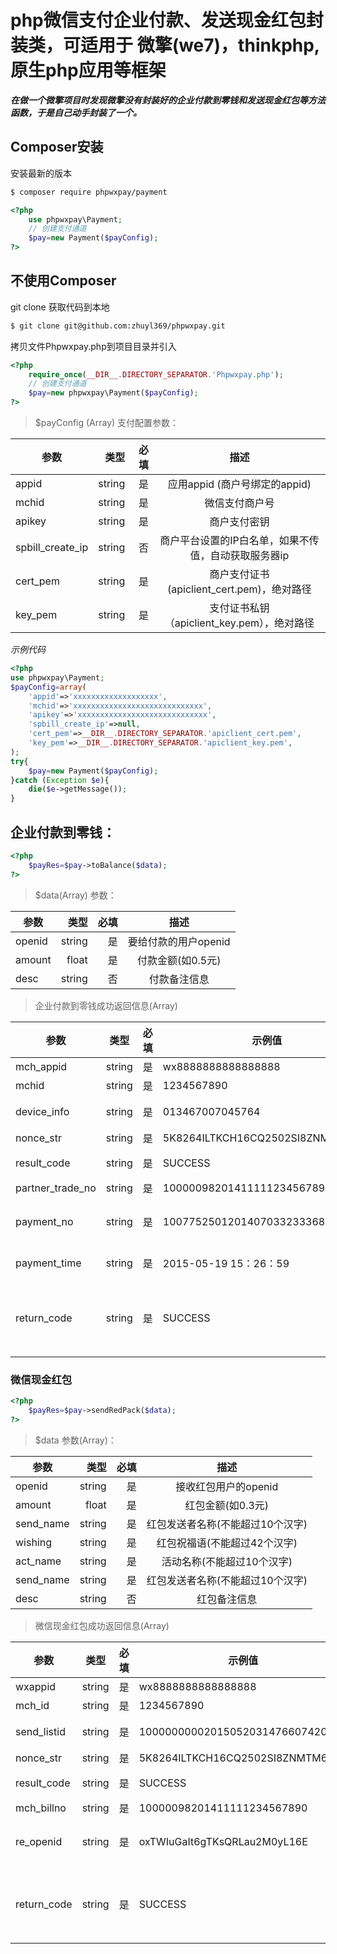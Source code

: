 # php微信支付企业付款、发送现金红包封装类，可适用于 微擎(we7)，thinkphp,原生php应用等框架


***在做一个微擎项目时发现微擎没有封装好的企业付款到零钱和发送现金红包等方法函数，于是自己动手封装了一个。***


## Composer安装
安装最新的版本
```bash
$ composer require phpwxpay/payment
```

```php
<?php
    use phpwxpay\Payment;
    // 创建支付通道
    $pay=new Payment($payConfig);
?>
```

## 不使用Composer
git clone 获取代码到本地
```bash
$ git clone git@github.com:zhuyl369/phpwxpay.git
```
拷贝文件Phpwxpay.php到项目目录并引入
```php
<?php
    require_once(__DIR__.DIRECTORY_SEPARATOR.'Phpwxpay.php');
    // 创建支付通道
    $pay=new phpwxpay\Payment($payConfig);
?>
```

> $payConfig (Array) 支付配置参数：

| 参数				| 类型	|必填	|  描述													|
| --------			| -----:|-----:	| :----:												|
|appid				|string	|是		|应用appid (商户号绑定的appid)							|
|mchid				|string	|是		|微信支付商户号											|
|apikey				|string	|是		|商户支付密钥											|
|spbill_create_ip	|string	|否		|商户平台设置的IP白名单，如果不传值，自动获取服务器ip	|
|cert_pem			|string	|是		|商户支付证书(apiclient_cert.pem)，绝对路径				|
|key_pem			|string	|是		|支付证书私钥（apiclient_key.pem），绝对路径			|
*示例代码*
```php
<?php
use phpwxpay\Payment;
$payConfig=array(
    'appid'=>'xxxxxxxxxxxxxxxxxxx',
    'mchid'=>'xxxxxxxxxxxxxxxxxxxxxxxxxxxxx',
    'apikey'=>'xxxxxxxxxxxxxxxxxxxxxxxxxxxxx',
    'spbill_create_ip'=>null,
    'cert_pem'=>__DIR__.DIRECTORY_SEPARATOR.'apiclient_cert.pem',
    'key_pem'=>__DIR__.DIRECTORY_SEPARATOR.'apiclient_key.pem',
);
try{
    $pay=new Payment($payConfig);
}catch (Exception $e){
    die($e->getMessage());
}
```

## 企业付款到零钱：
```php
<?php
    $payRes=$pay->toBalance($data);
?>
```
> $data(Array) 参数：

| 参数		| 类型	|必填	|  描述					|
| --------	| -----:|-----:	| :----:				|
|openid		|string	|是		|要给付款的用户openid	|
|amount		|float	|是		|付款金额(如0.5元)		|
|desc		|string	|否		|付款备注信息			|

> 企业付款到零钱成功返回信息(Array)

|参数				|类型	|必填	|示例值								|描述													|
|--					|--		|--		|--									|--														|
|mch_appid			|string	|是		|wx8888888888888888					|商户appid												|
|mchid				|string	|是		|1234567890							|商户号													|
|device_info		|string	|是		|013467007045764					|微信支付分配的终端设备号								|
|nonce_str			|string	|是		|5K8264ILTKCH16CQ2502SI8ZNMTM67VS	|随机字符串												|
|result_code		|string	|是		|SUCCESS							|业务结果SUCCESS/FAIL									|
|partner_trade_no	|string	|是		|10000098201411111234567890			|商户订单号												|
|payment_no			|string	|是		|1007752501201407033233368018		|企业付款成功，返回的微信付款单号						|
|payment_time		|string	|是		|2015-05-19 15：26：59				|企业付款成功时间										|
|return_code		|string	|是		|SUCCESS							|返回状态码SUCCESS/FAIL（此字段是通信标识，非交易标识）	|

### 微信现金红包
```php
<?php
    $payRes=$pay->sendRedPack($data);
?>
```

> $data 参数(Array)：

| 参数		| 类型	|必填	|  描述								|
| --------	| -----:|-----:	| :----:							|
|openid		|string	|是		|接收红包用户的openid				|
|amount		|float	|是		|红包金额(如0.3元)					|
|send_name	|string	|是		|红包发送者名称(不能超过10个汉字)	|
|wishing	|string	|是		|红包祝福语(不能超过42个汉字)		|
|act_name	|string	|是		|活动名称(不能超过10个汉字)			|
|send_name	|string	|是		|红包发送者名称(不能超过10个汉字)	|
|desc		|string	|否		|红包备注信息						|

> 微信现金红包成功返回信息(Array)


|参数		|类型	|必填	|示例值								|描述													|
|--			|--		|--		|--									|--														|
|wxappid	|string	|是		|wx8888888888888888					|商户appid												|
|mch_id		|string	|是		|1234567890							|商户号													|
|send_listid|string	|是		|100000000020150520314766074200		|红包订单的微信单号										    |
|nonce_str	|string	|是		|5K8264ILTKCH16CQ2502SI8ZNMTM67VS	|随机字符串												|
|result_code|string	|是		|SUCCESS							|业务结果SUCCESS/FAIL									    |
|mch_billno	|string	|是		|10000098201411111234567890			|商户订单号												|
|re_openid	|string	|是		|oxTWIuGaIt6gTKsQRLau2M0yL16E		|接受收红包的用户在wxappid下的openid					    |
|return_code|string	|是		|SUCCESS							|返回状态码SUCCESS/FAIL（此字段是通信标识，非交易标识）	        |

